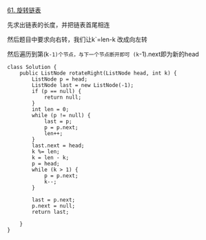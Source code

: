 [61. 旋转链表](https://leetcode-cn.com/problems/rotate-list/description/)

先求出链表的长度，并把链表首尾相连

然后题目中要求向右转，我们让k`=len-k 改成向左转

然后遍历到第(k`-1)个节点，与下一个节点断开即可
(k`-1).next即为新的head

```
class Solution {
    public ListNode rotateRight(ListNode head, int k) {
        ListNode p = head;
        ListNode last = new ListNode(-1);
        if (p == null) {
            return null;
        }
        int len = 0;
        while (p != null) {
            last = p;
            p = p.next;
            len++;
        }
        last.next = head;
        k %= len;
        k = len - k;
        p = head;
        while (k > 1) {
            p = p.next;
            k--;
        }

        last = p.next;
        p.next = null;
        return last;

    }
}

```